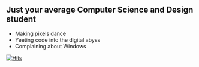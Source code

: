 ## Just your average Computer Science and Design student
- Making pixels dance
- Yeeting code into the digital abyss
- Complaining about Windows

[![Hits](https://hits.sh/github.com/unicorn-boi/unicorn-boi.svg?label=views&color=e916e3)](https://hits.sh/github.com/unicorn-boi/unicorn-boi/)
